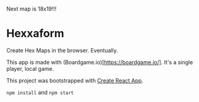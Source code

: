 Next map is 18x19!!!

# Hexxaform

Create Hex Maps in the browser. Eventually.

This app is made with (Boardgame.io)[https://boardgame.io/]. It's a single player, local game.

This project was bootstrapped with [Create React App](https://github.com/facebook/create-react-app).

`npm install` and `npm start`

